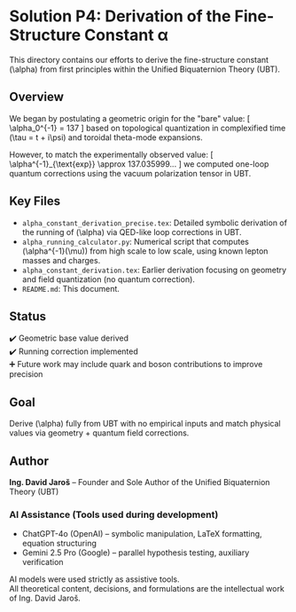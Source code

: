 # Solution P4: Derivation of the Fine-Structure Constant α

This directory contains our efforts to derive the fine-structure constant \(\alpha\) from first principles within the Unified Biquaternion Theory (UBT).

## Overview

We began by postulating a geometric origin for the "bare" value:
\[
\alpha_0^{-1} = 137
\]
based on topological quantization in complexified time \(\tau = t + i\psi\) and toroidal theta-mode expansions.

However, to match the experimentally observed value:
\[
\alpha^{-1}_{\text{exp}} \approx 137.035999...
\]
we computed one-loop quantum corrections using the vacuum polarization tensor in UBT.

## Key Files

- `alpha_constant_derivation_precise.tex`: Detailed symbolic derivation of the running of \(\alpha\) via QED-like loop corrections in UBT.
- `alpha_running_calculator.py`: Numerical script that computes \(\alpha^{-1}(\mu)\) from high scale to low scale, using known lepton masses and charges.
- `alpha_constant_derivation.tex`: Earlier derivation focusing on geometry and field quantization (no quantum correction).
- `README.md`: This document.

## Status

✔️ Geometric base value derived  
✔️ Running correction implemented  
➕ Future work may include quark and boson contributions to improve precision

## Goal

Derive \(\alpha\) fully from UBT with no empirical inputs and match physical values via geometry + quantum field corrections.



## Author

**Ing. David Jaroš** – Founder and Sole Author of the Unified Biquaternion Theory (UBT)

### AI Assistance (Tools used during development)

- ChatGPT-4o (OpenAI) – symbolic manipulation, LaTeX formatting, equation structuring
- Gemini 2.5 Pro (Google) – parallel hypothesis testing, auxiliary verification

AI models were used strictly as assistive tools.  
All theoretical content, decisions, and formulations are the intellectual work of Ing. David Jaroš.
